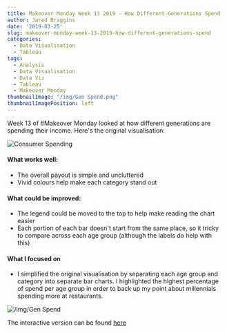 ```yaml
---
title: Makeover Monday Week 13 2019 - How Different Generations Spend
author: Jared Braggins
date: '2019-03-25'
slug: makeover-monday-week-13-2019-how-different-generations-spend
categories:
  - Data Visualisation
  - Tableau
tags:
  - Analysis
  - Data Visualisation
  - Data Viz
  - Tableau
  - Makeover Monday
thumbnailImage: "/img/Gen Spend.png"
thumbnailImagePosition: left
---
```


Week 13 of #Makeover Monday looked at how different generations are spending their income. Here's the original visualisation:

<img src="/img/Consumer Spending.png" title="Consumer Spending"/>

#### What works well:
- The overall payout is simple and uncluttered
- Vivid colours help make each category stand out

#### What could be improved:
- The legend could be moved to the top to help make reading the chart easier
- Each portion of each bar doesn't start from the same place, so it tricky to compare across each age group (although the labels do help with this)

#### What I focused on
- I simplified the original visualisation by separating each age group and category into separate bar charts. I highlighted the highest percentage of spend per age group in order to back up my point about millennials spending more at restaurants. 

<img src="/img/Gen Spend.png" title="/img/Gen Spend"/>

The interactive version can be found [here](https://public.tableau.com/profile/jared.braggins2936#!/vizhome/GenerationSpending_15534794393720/GenSpend)
